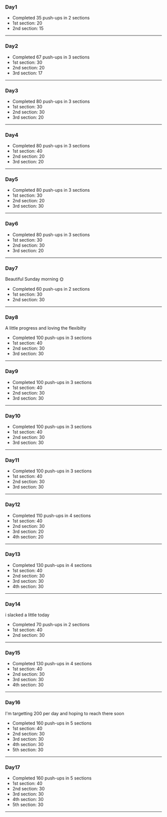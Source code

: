 ### Day1
  - Completed 35 push-ups in 2 sections
  - 1st section: 20 
  - 2nd section: 15
---

### Day2
  - Completed 67 push-ups in 3 sections
  - 1st section: 30
  - 2nd section: 20
  - 3rd section: 17
---

### Day3
  - Completed 80 push-ups in 3 sections
  - 1st section: 30 
  - 2nd section: 30
  - 3rd section: 20
---

### Day4
  - Completed 80 push-ups in 3 sections
  - 1st section: 40 
  - 2nd section: 20
  - 3rd section: 20
---

### Day5
  - Completed 80 push-ups in 3 sections
  - 1st section: 30 
  - 2nd section: 20
  - 3rd section: 30
---

### Day6
  - Completed 80 push-ups in 3 sections
  - 1st section: 30 
  - 2nd section: 30
  - 3rd section: 20
---

### Day7
Beautiful Sunday morning 🌞
  - Completed 60 push-ups in 2 sections
  - 1st section: 30 
  - 2nd section: 30
---

### Day8
A little progress and loving the flexibilty
  - Completed 100 push-ups in 3 sections
  - 1st section: 40 
  - 2nd section: 30
  - 3rd section: 30
---

### Day9
  - Completed 100 push-ups in 3 sections
  - 1st section: 40 
  - 2nd section: 30
  - 3rd section: 30
---

### Day10 
  - Completed 100 push-ups in 3 sections
  - 1st section: 40 
  - 2nd section: 30
  - 3rd section: 30
---

### Day11
  - Completed 100 push-ups in 3 sections
  - 1st section: 40 
  - 2nd section: 30
  - 3rd section: 30
---

### Day12
  - Completed 110 push-ups in 4 sections
  - 1st section: 40 
  - 2nd section: 30
  - 3rd section: 20
  - 4th section: 20
---

### Day13
  - Completed 130 push-ups in 4 sections
  - 1st section: 40 
  - 2nd section: 30
  - 3rd section: 30
  - 4th section: 30
---

### Day14
i slacked a little today
  - Completed 70 push-ups in 2 sections
  - 1st section: 40 
  - 2nd section: 30
---

### Day15
  - Completed 130 push-ups in 4 sections
  - 1st section: 40 
  - 2nd section: 30
  - 3rd section: 30
  - 4th section: 30
---

### Day16
I'm targetting 200 per day and hoping to reach there soon
  - Completed 160 push-ups in 5 sections
  - 1st section: 40 
  - 2nd section: 30
  - 3rd section: 30
  - 4th section: 30
  - 5th section: 30
---

### Day17
  - Completed 160 push-ups in 5 sections
  - 1st section: 40 
  - 2nd section: 30
  - 3rd section: 30
  - 4th section: 30
  - 5th section: 30
---
